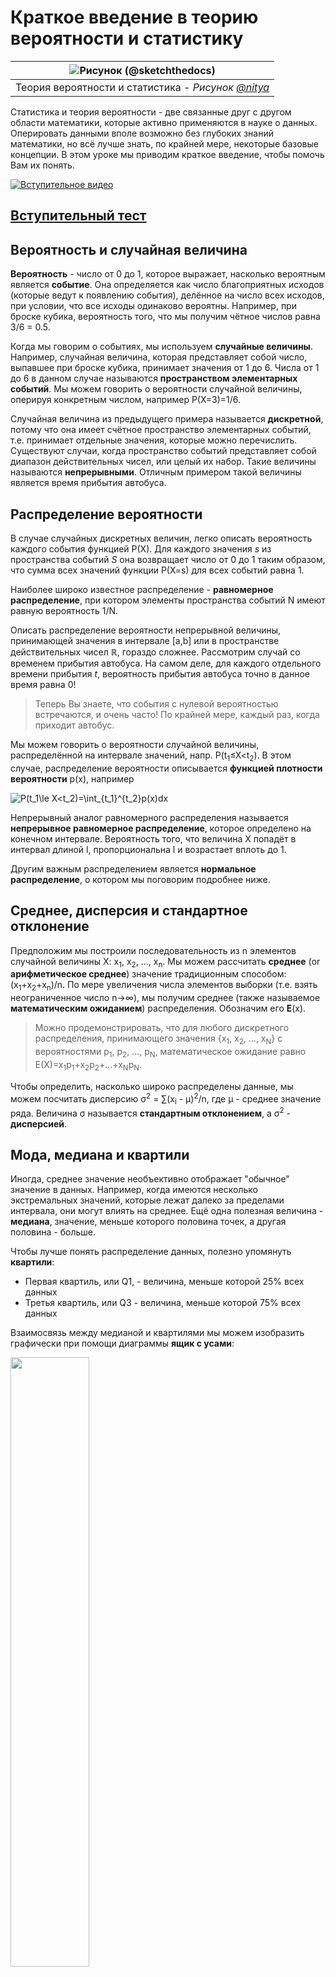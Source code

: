 # Краткое введение в теорию вероятности и статистику

|![ Рисунок [(@sketchthedocs)](https://sketchthedocs.dev) ](../../../sketchnotes/04-Statistics-Probability.png)|
|:---:|
| Теория вероятности и статистика - _Рисунок [@nitya](https://twitter.com/nitya)_ |


Статистика и теория вероятности - две связанные друг с другом области математики, которые активно применяются в науке о данных. Оперировать данными вполе возможно без глубоких знаний математики, но всё лучше знать, по крайней мере, некоторые базовые концепции. В этом уроке мы приводим краткое введение, чтобы помочь Вам их понять. 

[![Вступительное видео](../images/video-prob-and-stats.png)](https://youtu.be/Z5Zy85g4Yjw)


## [Вступительный тест](https://witty-beach-04b13e603.1.azurestaticapps.net/quiz/6)

## Вероятность и случайная величина

**Вероятность** - число от 0 до 1, которое выражает, насколько вероятным является **событие**. Она определяется как число благоприятных исходов (которые ведут к появлению события), делённое на число всех исходов, при условии, что все исходы одинаково вероятны. Например, при броске кубика, вероятность того, что мы получим чётное числов равна 3/6 = 0.5.

Когда мы говорим о событиях, мы используем **случайные величины**. Например, случайная величина, которая представляет собой число, выпавшее при броске кубика, принимает значения от 1 до 6. Числа от 1 до 6 в данном случае называются **пространством элементарных событий**. Мы можем говорить о вероятности случайной величины, оперируя конкретным числом, например P(X=3)=1/6.

Случайная величина из предыдущего примера называется **дискретной**, потому что она имеет счётное пространство элементарных событий, т.е. принимает отдельные значения, которые можно перечислить. Существуют случаи, когда пространство событий представляет собой диапазон действительных чисел, или целый их набор. Такие величины называются **непрерывными**. Отличным примером такой величины является время прибытия автобуса.


## Распределение вероятности

В случае случайных дискретных величин, легко описать вероятность каждого события функцией P(X). Для каждого значения *s* из пространства событий *S* она возвращает число от 0 до 1 таким образом, что сумма всех значений функции P(X=s) для всех событий равна 1.

Наиболее широко известное распределение - **равномерное распределение**, при котором элементы пространства событий N имеют равную вероятность 1/N.

Описать распределение вероятности непрерывной величины, принимающей значения в интервале [a,b] или в пространстве действительных чисел &Ropf;, гораздо сложнее. Рассмотрим случай со временем прибытия автобуса. На самом деле, для каждого отдельного времени прибытия $t$, вероятность прибытия автобуса точно в данное время равна 0!

> Теперь Вы знаете, что события с нулевой вероятностью встречаются, и очень часто! По крайней мере, каждый раз, когда приходит автобус.

Мы можем говорить о вероятности случайной величины, распределённой на интервале значений, напр. P(t<sub>1</sub>&le;X&lt;t<sub>2</sub>). В этом случае, распределение вероятности описывается **функцией плотности вероятности** p(x), например

![P(t_1\le X<t_2)=\int_{t_1}^{t_2}p(x)dx](../images/probability-density.png)

Непрерывный аналог равномерного распределения называется **непрерывное равномерное распределение**, которое определено на конечном интервале. Вероятность того, что величина X попадёт в интервал длиной l, пропорциональна l и возрастает вплоть до 1.

Другим важным распределением является **нормальное распределение**, о котором мы поговорим подробнее ниже.

## Среднее, дисперсия и стандартное отклонение

Предположим мы построили последовательность из n элементов случайной величины X: x<sub>1</sub>, x<sub>2</sub>, ..., x<sub>n</sub>. Мы можем рассчитать **среднее** (or **арифметическое среднее**) значение традиционным способом: (x<sub>1</sub>+x<sub>2</sub>+x<sub>n</sub>)/n. По мере увеличения числа элементов выборки (т.е. взять неограниченное число n&rarr;&infin;), мы получим среднее (также называемое **математическим ожиданием**) распределения. Обозначим его **E**(x).

> Можно продемонстрировать, что для любого дискретного распределения, принимающего значения {x<sub>1</sub>, x<sub>2</sub>, ..., x<sub>N</sub>} с вероятностями p<sub>1</sub>, p<sub>2</sub>, ..., p<sub>N</sub>, математическое ожидание равно E(X)=x<sub>1</sub>p<sub>1</sub>+x<sub>2</sub>p<sub>2</sub>+...+x<sub>N</sub>p<sub>N</sub>.

Чтобы определить, насколько широко распределены данные, мы можем посчитать дисперсию &sigma;<sup>2</sup> = &sum;(x<sub>i</sub> - &mu;)<sup>2</sup>/n, где &mu; - среднее значение ряда. Величина &sigma; называется **стандартным отклонением**, а &sigma;<sup>2</sup> - **дисперсией**.


## Мода, медиана и квартили

Иногда, среднее значение необъективно отображает "обычное" значение в данных. Например, когда имеются несколько экстремальных значений, которые лежат далеко за пределами интервала, они могут влиять на среднее. Ещё одна полезная величина - **медиана**, значение, меньше которого половина точек, а другая половина - больше.

Чтобы лучше понять распределение данных, полезно упомянуть **квартили**:

* Первая квартиль, или Q1, - величина, меньше которой 25% всех данных
* Третья квартиль, или Q3 - величина, меньше которой 75% всех данных

Взаимосвязь между медианой и квартилями мы можем изобразить графически при помощи диаграммы **ящик с усами**:

<img src="../images/boxplot_explanation.png" width="50%"/>


Мы также можем посчитать **интерквартильный размах** IQR=Q3-Q1 и так называемые **выбросы** - значения, оторые лежат за пределами [Q1-1.5*IQR,Q3+1.5*IQR].


Для конечного распределения, которое принимает небольшое число возможных значений, хорошее "обычное" значение - то, которое появляется наиболее часто, оно называется **мода**. Она актуальна для категориальных данных, таких как цвета. Представим ситуцию, в которой у нас есть две группы людей, одни из них предпочитают красный цвет, другим больше нравится синий. Если мы закодируем цвета при помощи цифр, среднее значение для предпочитаемого цвета будет где-то в оранжево-зелёном спектре и не отобразит реальные предпочтения ни одной из групп. Однако, мода примет значение одного из цветов, или обоих, если число проголосовавших за них людей одинаково (в этом случае мы называем выборку **мультимодальной**).

## Реальные данные

Когда мы анализируем данные из реального мира, они зачастую не являются случайными по своей природе, в том смысле, что мы не проводим эксперименты с неизвестным результатом. Например, рассмотрим игроков бейсбольной команды и их параметры, такие как рост, вес и возраст. Эти числа не совсем случайные, но, несмотря на это, мы можем применять те же самые математические концепции. Например, последовательность весов людей может быть рассмотрена как последовательность чисел, взятых из какой-либо случайной величины. Ниже приведена последовательность весов реальных бейсбольных игроков [Главной бейсбольной лиги](http://mlb.mlb.com/index.jsp), взятых из [этого датасета](http://wiki.stat.ucla.edu/socr/index.php/SOCR_Data_MLB_HeightsWeights) (приводим только первые 20 значений для Вашего ознакомления)

```
[180.0, 215.0, 210.0, 210.0, 188.0, 176.0, 209.0, 200.0, 231.0, 180.0, 188.0, 180.0, 185.0, 160.0, 180.0, 185.0, 197.0, 189.0, 185.0, 219.0]
```

> **Замечание**: Чтобы ознакомиться с примером работы с данным датасетом, взгляните на [соответствующий блокнот](../notebook.ipynb). Также там доступны задачи из данного урока, и Вы можете выполнить их, добавив свой код в этот блокнот. Если Вы не знаете как обращаться с данными, не переживайте, мы вернёмся к работе с данными при помощи языка Python позже. Если вы не знаете, как запускать код в Jupyter блокнотах, взгляните на [эту статью](https://soshnikov.com/education/how-to-execute-notebooks-from-github/).

Ниже приведён график "ящик с усами", отображающий среднее значение, медину и квартили для наших данных:

![График весов](../images/weight-boxplot.png)

Так как наши данные содержат информацию о различных **ролях** игроков, мы также может построить подобный график по ролям, это позволит нам увидеть, как параметры игроков варьируются в зависимости от роли. На этот раз отобразим рост:

![График "ящик с усами" по ролям](../images/boxplot_byrole.png)

Из этого графика следует, что, в среднем, бейсболист с первой базы выше ростом, чем со второй. Далее в этом уроке мы рассмотрим, как проверить эту гипотезу формально и как продемонстрировать, что наши данные обладают статистической значимостью, чтобы подтвердить нашу гипотезу.

> При работе с реальными данными, мы предполагаем, что все экземпляры данных взяты из одного распределения. Это предположение позволяет нам применять методы машинного обучения и строить работающие предиктивные модели.

Для того, чтобы увидеть распределение наших данных, мы можем построить график под названием **гистограмма**. Шкала X будет содержать различные интервалы весов (так называемые **столбцы**), а шкала Y - количество попаданий случайной величины в заданный интервал.

![Гистограмма реальных данных](../images/weight-histogram.png)

На гистограмме вы можете увидеть, что все значения сосредоточены вокруг определённого среднего веса и что чем дальше мы от этого веса, тем меньше весов находится в столбце. Т.е. крайне маловероятно, что веса бейсболистов будут сильно отличаться от среднего веса. Дисперсия весов показывает степень вероятности, с которой веса будут отличаться от своего среднего значения.

> Если мы возьмём веса других людей, не из бейсбольной лиги, то распределение наверняка будет другим. Однако форма распределения останется той же самой, но среднее и дисперсия изменятся. Таким образом, если мы натренируем нашу модель на бейсбольных игроках, мы, вероятно, получим плохие результаты, применяя эту модель к студентам университета, потому что распределение их весов другое.

## Нормальное распределение

Распределение весов, которое мы наблюдали выше, крайне типичное, множество измерений величин реального мира подчиняются этому типу распределений, но с другими средним значением и дисперсией. Данное распределение называется **нормальным распределением**, и оно занимает очень важное место в статистике.

Использование нормального распределения - верный способ сгенерировать случайные веса потенциальных бейсболистов. Как только мы узнаем средний вес `mean` и стандартное отклонение `std`, мы можем сгенерироваться 1000 примеров весов следующей командой:

```python
samples = np.random.normal(mean,std,1000)
``` 

Если мы построим гистограмму сгенерированных примеров, мы увидим картину, очень похожую на ту, что мы видели выше. И в случае увеличения количества примеров и количества столбцов, мы можем получить изображение нормального распределения, которое более близко к идеальному:

![Нормальное распределение с параметрами mean=0 и std.dev=1](../images/normal-histogram.png)

*Нормальное распределение с параметрами среднее (mean) = 0 и стандартным отклонением (std.dev) = 1*

## Доверительные интервалы

Когда мы говорим о весе бейсболистов, мы полагаем, что существует **случайная величина W**, которая соответствует идеальному распределению вероятности весов всех бейсболистов (так называемой **популяции**). Наша последовательность весов соответствует подмножеству множества всех бейсболистов, которое мы называем **выборкой**. Интересный вопрос состоит в том, можем ли мы узнать параметры распределения W, т.е. среднее значение и дисперсию популяции?

Самым простым решением может быть посчитать среднее и дисперсию нашей выборки. Однако, может произойти так, что наша случайная выборка не достаточно точно представляет полную популяцию. Таким образом, имеет смысл обсудить понятие **доверительных интервалов**.

> **Доверительный интервал** - оценка реального среднего значения популяции при условии нашей выборки, которая точна для определенного уровня вероятности (или **степени достоверности**)

Предположим у нас есть выборка X<sub>1</sub>, ..., X<sub>n</sub> из нашего распределения. Каждый раз, когда мы выделяем выборку из нашего распределения, мы получаем различные среднее значение &mu;. Таким образом, &mu; может быть рассмотрено в качестве случайной величины. **Доверительный интервал** с уверенностью p - пара таких значений (L<sub>p</sub>,R<sub>p</sub>), что **P**(L<sub>p</sub>&leq;&mu;&leq;R<sub>p</sub>) = p, т.е. вероятность измеренного среднего значения попадает лежит в данном интервале с вероятностью p.

Детальное обсуждение расчёта подобных доверительных интервалов лежит за рамками нашего краткого введения. Некоторые подробности Вы можете найти [на портале Wikipedia](https://ru.wikipedia.org/wiki/%D0%94%D0%BE%D0%B2%D0%B5%D1%80%D0%B8%D1%82%D0%B5%D0%BB%D1%8C%D0%BD%D1%8B%D0%B9_%D0%B8%D0%BD%D1%82%D0%B5%D1%80%D0%B2%D0%B0%D0%BB). Коротко, мы нашли распределение рассчитанного выборочного среднего по отношению к реальному среднему популяции, которое называется **распределением Стьюдента**.

> **Интересный факт**: распределение Стьюдента названо в честь математика Уильяма Сили Госсета, который публиковал свои статьи под псевдонимом "Стьюдент". Он работал в пивоварне Гиннес и, по одной из версий, его работодатель не хотел, чтобы широкая публика знала, что на производстве использовали статистические методы для определения качества исходных материалов.

Если мы хотим подсчитать среднее значение &mu; популяции с уверенностью p, нам необходимо взять *(1-p)/2-ую перцентиль* распределения Стьюдента A, которая находится в специальной таблице или рассчитывается встренными функциями статистического ПО (например языки программирования Python, R, и др.). Затем найдём интервал для &mu; при помощи X&pm;A*D/&radic;n, где X - полученное выборочное среднее, D - стандартное отклонение.

> **Замечание**: мы также опустим обсуждение важной концепции [степени свободы](https://ru.wikipedia.org/wiki/%D0%A1%D1%82%D0%B5%D0%BF%D0%B5%D0%BD%D0%B8_%D1%81%D0%B2%D0%BE%D0%B1%D0%BE%D0%B4%D1%8B_(%D1%82%D0%B5%D0%BE%D1%80%D0%B8%D1%8F_%D0%B2%D0%B5%D1%80%D0%BE%D1%8F%D1%82%D0%BD%D0%BE%D1%81%D1%82%D0%B5%D0%B9)), которая имеет прямое отношение к распределению Стьюдента. Вы также можете ознакомиться с более полными пособиями по статистике, чтобы глубже изучить данное понятие.

Пример расчёта доверительных интервалов для весов и высот бейсболистов приведёт в [соответствующем блокноте](../notebook.ipynb).

| p | Weight mean |
|-----|-----------|
| 0.85 | 201.73±0.94 |
| 0.90 | 201.73±1.08 |
| 0.95 | 201.73±1.28 |

Отметим, что чем выше степень уверенности, тем шире доверительный интервал.

## Проверка гипотез

В нашем датасете бейсболистов есть разные роли игроков, которые могут быть агрегированы как в примере ниже (взгляните на [соответствующий блокнот](../notebook.ipynb), чтобы увидеть, как рассчитывается данная таблица):

| Роль | Высота | Вес | Количество |
|------|--------|--------|-------|
| Кэтчер | 72.723684 | 204.328947 | 76 |
| Назначенный хиттер | 74.222222 | 220.888889 | 18 |
| Игрок первой базы | 74.000000 | 213.109091 | 55 |
| Аутфилдер | 73.010309 | 199.113402 | 194 |
| Релиф-питчер | 74.374603 | 203.517460 | 315 |
| Игрок второй базы | 71.362069 | 184.344828 | 58 |
| Шорт-стоп | 71.903846 | 182.923077 | 52 |
| Стартовый питчер | 74.719457 | 205.163636 | 221 |
| Игрок третьей базы | 73.044444 | 200.955556 | 45 |

Мы можем отметить, что средняя высота игрока первой базы больше, чем игрока второй. Поэтому, мы можем заключить, что **игрок первой базы выше, чем игрок второй базы**.

> Данное утверждение называется **гипотезой**, потому что мы не знаем, правдив ли данный факт.

Однако, не всегда очевидно, можем ли мы сделать такой вывод. Из обсуждения выше мы знаем, что каждое среднее ассоциировано с доверительным интервалом, и, таким образом, эта разница может быть всего лишь статистической погрешностью. Нам необходим более формальный способ, чтобы проверить нашу гипотезу.

Давайте посчитаем доверительные интервалы отдельно для высот игроков первой и второй баз:

| Степень уверенности | Игрок первой базы | Игрок второй базы |
|------------|---------------|----------------|
| 0.85 | 73.62..74.38 | 71.04..71.69 |
| 0.90 | 73.56..74.44 | 70.99..71.73 |
| 0.95 | 73.47..74.53 | 70.92..71.81 |

Мы можем заметить, что нет никакой уверенности, что интервалы пересекаются. Это подтверждает нашу гипотезу о том, что игрок первой базы выше, чем игрок второй.

Более формально задача, которую мы решаем, состоит в том, чтобы увидеть, **являются ли два распределения вероятности одинаковыми**, или, по крайней мере, имеют те же самые параметры. Нам необходимо использовать разные тесты в зависимости от рассматриваемого распределения. В случае, когда мы знаем, что наше распределение нормальное, мы можем применять **[t-критерий Стьюдента](https://ru.wikipedia.org/wiki/T-%D0%BA%D1%80%D0%B8%D1%82%D0%B5%D1%80%D0%B8%D0%B9_%D0%A1%D1%82%D1%8C%D1%8E%D0%B4%D0%B5%D0%BD%D1%82%D0%B0)**. 

В t-критерии Стьюдента мы рассчитываем так называемое **t-значение**, которое показывает разницу между двумя средними, обращая внимание на дисперсию. Оно показывает, что t-значение подчиняется **распределению Стьдента**, которое позволяет нам определить пороговое значение при условии степени уверенности **p** (оно также может быть вычислено или найдено в расчётных таблицах). Мы можем сравнивать t-значения с полученным пороговым значением, чтобы подтвердить или опровергнуть гипотезу.

В языке Python, мы можем использовать библиотеку **SciPy**, которая содержит функцию `ttest_ind` (в дополнение ко многим другим полезным статистическим функциям). Она вычисляет t-значение и также проводит обратный поиск степени уверенности p-значения, поэтому мы можем просто взглянуть на степень уверенности для построения вывода.

Например, наше сравнение между высотами игроков первой и второй баз имеет следующие результаты:
```python
from scipy.stats import ttest_ind

tval, pval = ttest_ind(df.loc[df['Role']=='First_Baseman',['Height']], df.loc[df['Role']=='Designated_Hitter',['Height']],equal_var=False)
print(f"T-value = {tval[0]:.2f}\nP-value: {pval[0]}")
```
```
T-value = 7.65
P-value: 9.137321189738925e-12
```

В нашем случае, p-значение очень маленькое и означает, что существует веское доказательство того, что игрок первой базы выше.

Существуют также и другие виды гипотез, которые мы можем хотеть проверить, например:
* Доказать, что данная выборка подчиняется некоторому распределению. В нашем случае мы полагали, что высоты распределены нормально, но данный факт требует формального статистического подтверждения.
* Доказать, что среднее значение выборки совпадает с некоторым определённым заранее значением.
* Сравнить средние нескольких выборок (например, какова разница в уровне счастья среди разных возрастных групп)

## Закон больших чисел и центральная предельная теорема

Одной из причин, почему нормальное распределение настолько важно, является так называемая **центральная предельная теорема**. Предположим, у нас имеется большое число N независимых величин X<sub>1</sub>, ..., X<sub>N</sub>, взятых из любого распределения со средним значением &mu; и дисперсией &sigma;<sup>2</sup>. Тогда, для достаточного большого N (другими словами, при N&rarr;&infin;), среднее значение &Sigma;<sub>i</sub>X<sub>i</sub> будет распределено нормально, со средним &mu; и дисперсией &sigma;<sup>2</sup>/N.

> Другая интерпретация центральной предельной теоремы заключается в том, что вне зависимости от распределения, когда вы вычисляете среднее значение суммы значений любой случайной величины, вы приходите к нормальному распределению.

Из центральной предельной теоремы также следует, что когда N&rarr;&infin;, вероятность того, что выборочное среднее будет равно &mu;, равняется 1. Данный факт называется **законом больших чисел**.

## Ковариация и корреляция

Одна из задач науки о данных - нахождение зависимостей в данных. Мы говорим, что две последовательности **коррелируют**, когда они демонстрируют похожее поведение в одно и то же время, т.е. они либо растут/падают совместно, либо одна последовательность растет, когда другая падает и наоборот. Другими словами, между ними существует какая-либо связь.

> Корреляция не обязательно означает каузацию (причинно-следственную связь) между двумя последовательностями; иногда обе переменные могут зависеть от одной внешней причины, или их корреляция может быть чистым совпадением. Однако, сильная математическая корреляция является хорошим индикатором, что две переменные как-либо связаны.

Математически, **ковариация** - основная концепция, которая показывает связь двух случайных величин, и рассчитывается по формуле: Cov(X,Y) = **E**\[(X-**E**(X))(Y-**E**(Y))\]. Мы вычисляем стандартное отклонение обоих переменных от их средних значений, затем произведение этих отклонений. Если обе переменные отклоняются совместно, произведение будет всегда положительной величиной и приведёт к положительной ковариации. Если обе переменные отклоняются по-разному (т.е. одна снижается ниже среднего, когда другая поднимается выше), мы всегда будем получать отрицательные числа, которые приведут к отрицательной ковариации. Если отклонения не зависят друг от друга, их сумма будет примерно равна нулю.

Абсолютная величина ковариации не может сказать нам, насколько сильная корреляция, потому что она зависит от величины реальных значений. Для того, чтобы нормализовать их, мы можем поделить ковариацию на стандартное отклонение обоих переменных и получить **корреляцию**. Очень удачно, что корреляция всегда находится в диапазоне [-1,1], где 1 означает сильную положительную корреляцию, -1 - сильную отрицательную корреляцию, а 0 - отсутствие корреляции (переменные являются независимыми).

**Пример**: Мы можем рассчитать корреляцию между весом и ростом бейсболистм из датасета, рассмотренного выше:
```python
print(np.corrcoef(weights,heights))
```
В результате, мы получаем **корреляционную матрицу** наподобие этой:
```
array([[1.        , 0.52959196],
       [0.52959196, 1.        ]])
```

> Корреляционная матрица может быть построена для любого числа входных последовательностей S<sub>1</sub>, ..., S<sub>n</sub>. Значение C<sub>ij</sub> является коэффициентом корреляции между S<sub>i</sub> и S<sub>j</sub>, а диагональные элементы всегда равны 1 (что по сути является автокорреляцией последовательности S<sub>i</sub>).

В нашем случае, значение 0.52 означает, что существует некоторая корреляция между весом и ростом человека. Мы также можем построить точечный график зависимости между одной величиной от другой, чтобы оценить связь между ними визуально:

![Связь между ростом и весом](../images/weight-height-relationship.png)

> Больше примеров корреляции и ковариации Вы можете найти в [соответствующем ноутбуке](notebook.ipynb).

## Заключение

В данной главе мы изучили:

* базовые статистические свойства данных, такие как среднее значение, дисперсия, мода и квартили
* различные распределени случайной величины, включая нормальное распределение
* как найти корреляцию между различными величинами
* как использовать математические и статистические методы, чтобы доказать некоторые гипотезы
* как вычислить доверительные интервалы случайной величины при условии данной выборки

Хотя всё вышеперечисленное не является исчерпывающим списком тем в теории вероятности и статистике, этого должно быть достаточно для Вашего успешного погружения в этот курс.

## 🚀 Задача

Используя примеры из блокнота, проверьте другие гипотезы:
1. Игрок первой базы старше, чем игрок второй
2. Игрок первой базы выше, чем игрок третьей
3. Шорт-стоп выше, чем игрок второй базы

## [Проверочный тест](https://witty-beach-04b13e603.1.azurestaticapps.net/quiz/7)

## Материалы для самостоятельного изучения

Теория вероятности и статистика - это широкий набор тем, которые заслуживают отдельного курса. Если Вы хотите изучить теорию поглубже, ознакомьтесь со следующими книгами:

1. [Carlos Fernanderz-Granda](https://cims.nyu.edu/~cfgranda/) из университета Нью-Йорка написал отличные лекционные материалы [Probability and Statistics for Data Science](https://cims.nyu.edu/~cfgranda/pages/stuff/probability_stats_for_DS.pdf) (доступны онлайн)
1. [Peter and Andrew Bruce. Practical Statistics for Data Scientists.](https://www.oreilly.com/library/view/practical-statistics-for/9781491952955/) [[примеры кода на языке R](https://github.com/andrewgbruce/statistics-for-data-scientists)]. 
1. [James D. Miller. Statistics for Data Science](https://www.packtpub.com/product/statistics-for-data-science/9781788290678) [[примеры кода на языке R](https://github.com/PacktPublishing/Statistics-for-Data-Science)]

## Домашнее задание

[Небольшое исследование диабета](assignment.ru.md)

## Благодарности

Данный урок был написан с ♥️ [Дмитрием Сошниковым](http://soshnikov.com)
